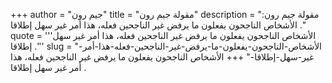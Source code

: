 +++
author = "جيم رون"
title = "مقولة جيم رون"
description = "مقولة جيم رون: الأشخاص الناجحون يفعلون ما يرفض غير الناجحين فعله، هذا أمر غير سهل إطلاقا ."
quote = '''الأشخاص الناجحون يفعلون ما يرفض غير الناجحين فعله، هذا أمر غير سهل إطلاقا .''' 
slug = "الأشخاص-الناجحون-يفعلون-ما-يرفض-غير-الناجحين-فعله-هذا-أمر-غير-سهل-إطلاقا-"
+++
الأشخاص الناجحون يفعلون ما يرفض غير الناجحين فعله، هذا أمر غير سهل إطلاقا .
